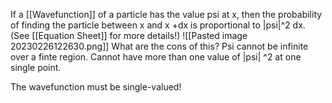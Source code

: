 If a [[Wavefunction]] of a particle has the value psi at x, then the probability of finding the particle between x and x +dx is proportional to |psi|^2 dx. (See [[Equation Sheet]] for more details!)
![[Pasted image 20230226122630.png]]
What are the cons of this?
Psi cannot be infinite over a finte region.
Cannot have more than one value of |psi| ^2 at one single point.

The wavefunction must be single-valued! 

